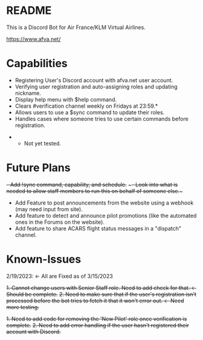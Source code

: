 # README

This is a Discord Bot for Air France/KLM Virtual Airlines.

https://www.afva.net/

# Capabilities

- Registering User's Discord account with afva.net user account.
- Verifying user registration and auto-assigning roles and updating nickname.
- Display help menu with $help command.
- Clears #verification channel weekly on Fridays at 23:59.*
- Allows users to use a $sync command to update their roles.
- Handles cases where someone tries to use certain commands before registration.

* - Not yet tested.

# Future Plans

~~- Add !sync command, capability, and schedule.~~
    ~~~- Look into what is needed to allow staff members to run this on behalf of someone else.~~~
- Add Feature to post announcements from the website using a webhook (may need input from site).
- Add feature to detect and announce pilot promotions (like the automated ones in the Forums on the website).
- Add feature to share ACARS flight status messages in a "dispatch" channel.

# Known-Issues

2/19/2023: <- All are Fixed as of 3/15/2023

~~1. Cannot change users with Senior Staff role. Need to add check for that. <- Should be complete.~~
~~2. Need to make sure that if the user's registration isn't processed before the bot tries to fetch it that it won't error out. <- Need more testing.~~

~~1. Need to add code for removing the 'New Pilot' role once verification is complete.~~
~~2. Need to add error handling if the user hasn't registered their account with Discord.~~